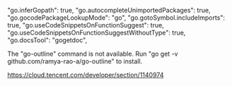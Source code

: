  "go.inferGopath": true,
  "go.autocompleteUnimportedPackages": true,
  "go.gocodePackageLookupMode": "go",
  "go.gotoSymbol.includeImports": true,
  "go.useCodeSnippetsOnFunctionSuggest": true,
  "go.useCodeSnippetsOnFunctionSuggestWithoutType": true,
  "go.docsTool": "gogetdoc",


  The "go-outline" command is not available. Run "go get -v github.com/ramya-rao-a/go-outline" to install.
  
  
https://cloud.tencent.com/developer/section/1140974
